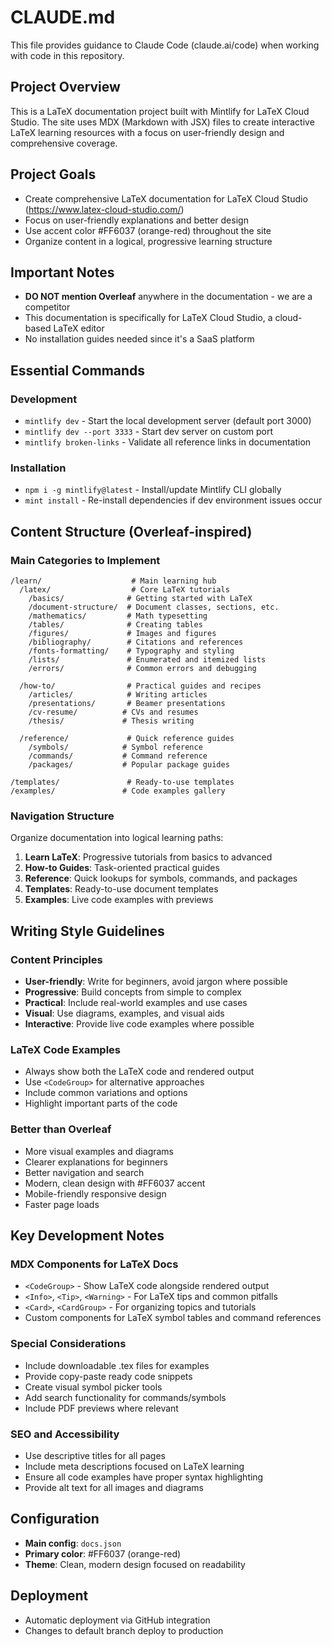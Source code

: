 # CLAUDE.md

This file provides guidance to Claude Code (claude.ai/code) when working with code in this repository.

## Project Overview

This is a LaTeX documentation project built with Mintlify for LaTeX Cloud Studio. The site uses MDX (Markdown with JSX) files to create interactive LaTeX learning resources with a focus on user-friendly design and comprehensive coverage.

## Project Goals

- Create comprehensive LaTeX documentation for LaTeX Cloud Studio (https://www.latex-cloud-studio.com/)
- Focus on user-friendly explanations and better design
- Use accent color #FF6037 (orange-red) throughout the site
- Organize content in a logical, progressive learning structure

## Important Notes

- **DO NOT mention Overleaf** anywhere in the documentation - we are a competitor
- This documentation is specifically for LaTeX Cloud Studio, a cloud-based LaTeX editor
- No installation guides needed since it's a SaaS platform

## Essential Commands

### Development
- `mintlify dev` - Start the local development server (default port 3000)
- `mintlify dev --port 3333` - Start dev server on custom port
- `mintlify broken-links` - Validate all reference links in documentation

### Installation
- `npm i -g mintlify@latest` - Install/update Mintlify CLI globally
- `mint install` - Re-install dependencies if dev environment issues occur

## Content Structure (Overleaf-inspired)

### Main Categories to Implement
```
/learn/                    # Main learning hub
  /latex/                  # Core LaTeX tutorials
    /basics/              # Getting started with LaTeX
    /document-structure/  # Document classes, sections, etc.
    /mathematics/         # Math typesetting
    /tables/              # Creating tables
    /figures/             # Images and figures
    /bibliography/        # Citations and references
    /fonts-formatting/    # Typography and styling
    /lists/               # Enumerated and itemized lists
    /errors/              # Common errors and debugging
  
  /how-to/                # Practical guides and recipes
    /articles/            # Writing articles
    /presentations/       # Beamer presentations
    /cv-resume/          # CVs and resumes
    /thesis/             # Thesis writing
    
  /reference/             # Quick reference guides
    /symbols/            # Symbol reference
    /commands/           # Command reference
    /packages/           # Popular package guides

/templates/               # Ready-to-use templates
/examples/               # Code examples gallery
```

### Navigation Structure
Organize documentation into logical learning paths:
1. **Learn LaTeX**: Progressive tutorials from basics to advanced
2. **How-to Guides**: Task-oriented practical guides
3. **Reference**: Quick lookups for symbols, commands, and packages
4. **Templates**: Ready-to-use document templates
5. **Examples**: Live code examples with previews

## Writing Style Guidelines

### Content Principles
- **User-friendly**: Write for beginners, avoid jargon where possible
- **Progressive**: Build concepts from simple to complex
- **Practical**: Include real-world examples and use cases
- **Visual**: Use diagrams, examples, and visual aids
- **Interactive**: Provide live code examples where possible

### LaTeX Code Examples
- Always show both the LaTeX code and rendered output
- Use `<CodeGroup>` for alternative approaches
- Include common variations and options
- Highlight important parts of the code

### Better than Overleaf
- More visual examples and diagrams
- Clearer explanations for beginners
- Better navigation and search
- Modern, clean design with #FF6037 accent
- Mobile-friendly responsive design
- Faster page loads

## Key Development Notes

### MDX Components for LaTeX Docs
- `<CodeGroup>` - Show LaTeX code alongside rendered output
- `<Info>`, `<Tip>`, `<Warning>` - For LaTeX tips and common pitfalls
- `<Card>`, `<CardGroup>` - For organizing topics and tutorials
- Custom components for LaTeX symbol tables and command references

### Special Considerations
- Include downloadable .tex files for examples
- Provide copy-paste ready code snippets
- Create visual symbol picker tools
- Add search functionality for commands/symbols
- Include PDF previews where relevant

### SEO and Accessibility
- Use descriptive titles for all pages
- Include meta descriptions focused on LaTeX learning
- Ensure all code examples have proper syntax highlighting
- Provide alt text for all images and diagrams

## Configuration
- **Main config**: `docs.json`
- **Primary color**: #FF6037 (orange-red)
- **Theme**: Clean, modern design focused on readability

## Deployment
- Automatic deployment via GitHub integration
- Changes to default branch deploy to production